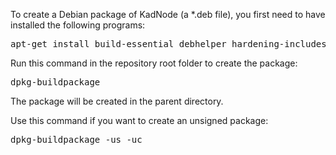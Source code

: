 To create a Debian package of KadNode (a *.deb file),
you first need to have installed the following programs:

<pre>
apt-get install build-essential debhelper hardening-includes
</pre>

Run this command in the repository root folder to create the package:

<pre>
dpkg-buildpackage
</pre>

The package will be created in the parent directory.


Use this command if you want to create an unsigned package:

<pre>
dpkg-buildpackage -us -uc
</pre>
